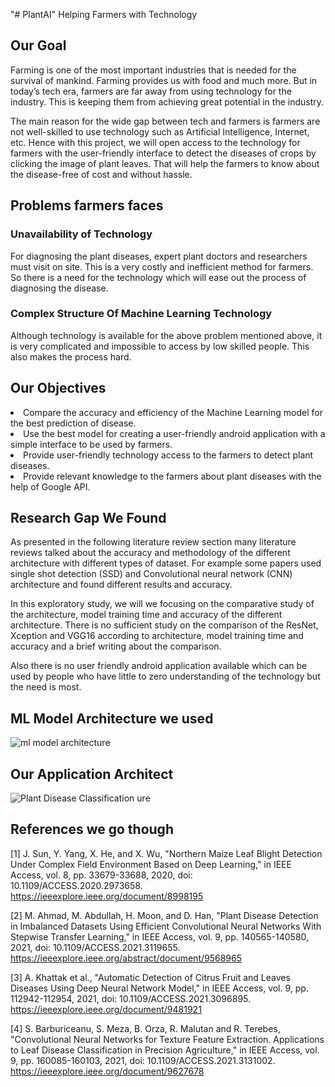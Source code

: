 "# PlantAI" 
Helping Farmers with Technology

## Our Goal
Farming is one of the most important industries that is needed for the survival of mankind. Farming provides us with food and much more. But in today’s tech era, farmers are far away from using technology for the industry. This is keeping them from achieving great potential in the industry. 

The main reason for the wide gap between tech and farmers is farmers are not well-skilled to use technology such as Artificial Intelligence, Internet, etc.  Hence with this project, we will open access to the technology for farmers with the user-friendly interface to detect the diseases of crops by clicking the image of plant leaves. That will help the farmers to know about the disease-free of cost and without hassle. 

## Problems farmers faces
### Unavailability of Technology
For diagnosing the plant diseases, expert plant doctors and researchers must visit on site. This is a very costly and inefficient method for farmers. So there is a need for the technology which will ease out the process of diagnosing the disease.
### Complex Structure Of Machine Learning Technology
Although technology is available for the above problem mentioned above, it is very complicated and impossible to access by low skilled people. This also makes the process hard.

## Our Objectives
<li>Compare the accuracy and efficiency of the Machine Learning model for the best prediction of disease.</li>
<li>Use the best model for creating a user-friendly android application with a simple interface to be used by farmers.</li>
<li>Provide user-friendly technology access to the farmers to detect plant diseases.</li>
<li>Provide relevant knowledge to the farmers about plant diseases with the help of Google API.</li>

## Research Gap We Found
As presented in the following literature review section many literature reviews talked about the accuracy and methodology of the different architecture with different types of dataset. For example some papers used single shot detection (SSD) and Convolutional neural network (CNN) architecture and found different results and accuracy.

In this exploratory study, we will we focusing on the comparative study of the architecture, model training time and accuracy of the different architecture. There is no sufficient study on the comparison of the ResNet, Xception and VGG16 according to architecture, model training time and accuracy and a brief writing about the comparison. 

Also there is no user friendly android application available which can be used by people who have little to zero understanding of the technology but the need is most.

## ML Model Architecture we used
![ml model architecture](https://user-images.githubusercontent.com/54211377/164741277-11dae845-e546-4ec6-97b1-869f97c6b5e4.png)

## Our Application Architect
![Plant Disease Classification](https://user-images.githubusercontent.com/54211377/164741412-9f77c9fd-2395-4cfa-b24a-6f0e43a02de4.png)
ure

## References we go though
[1] J. Sun, Y. Yang, X. He, and X. Wu, "Northern Maize Leaf Blight Detection Under Complex Field Environment Based on Deep Learning," in IEEE Access, vol. 8, pp. 33679-33688, 2020, doi: 10.1109/ACCESS.2020.2973658.
https://ieeexplore.ieee.org/document/8998195

[2] M. Ahmad, M. Abdullah, H. Moon, and D. Han, "Plant Disease Detection in Imbalanced Datasets Using Efficient Convolutional Neural Networks With Stepwise Transfer Learning," in IEEE Access, vol. 9, pp. 140565-140580, 2021, doi: 10.1109/ACCESS.2021.3119655.
https://ieeexplore.ieee.org/abstract/document/9568965

[3] A. Khattak et al., "Automatic Detection of Citrus Fruit and Leaves Diseases Using Deep Neural Network Model," in IEEE Access, vol. 9, pp. 112942-112954, 2021, doi: 10.1109/ACCESS.2021.3096895.
https://ieeexplore.ieee.org/document/9481921

[4] S. Barburiceanu, S. Meza, B. Orza, R. Malutan and R. Terebes, "Convolutional Neural Networks for Texture Feature Extraction. Applications to Leaf Disease Classification in Precision Agriculture," in IEEE Access, vol. 9, pp. 160085-160103, 2021, doi: 10.1109/ACCESS.2021.3131002.
https://ieeexplore.ieee.org/document/9627678
